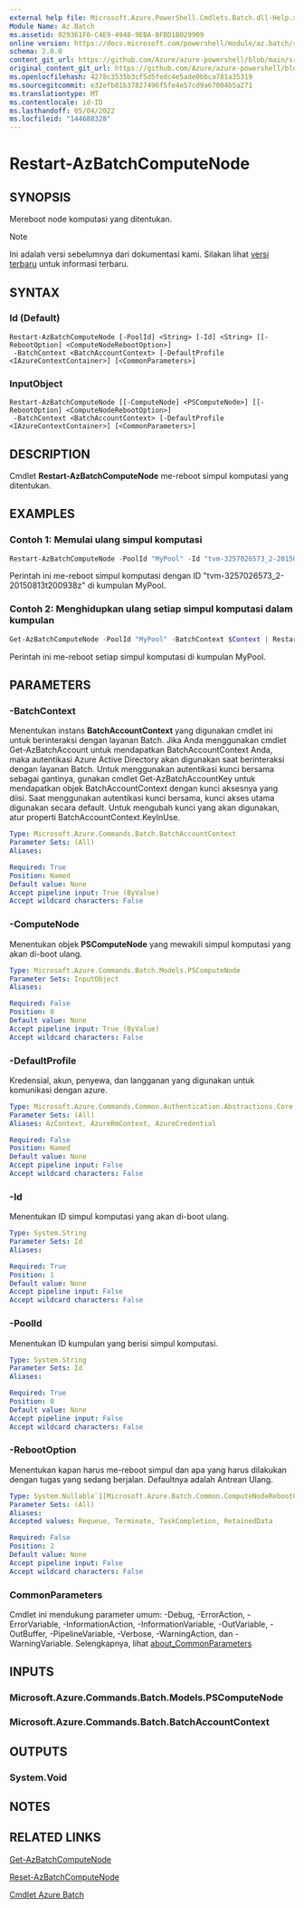 ```yaml
---
external help file: Microsoft.Azure.PowerShell.Cmdlets.Batch.dll-Help.xml
Module Name: Az.Batch
ms.assetid: 029361F0-C4E9-4948-9EBA-BFBD1B029909
online version: https://docs.microsoft.com/powershell/module/az.batch/restart-azbatchcomputenode
schema: 2.0.0
content_git_url: https://github.com/Azure/azure-powershell/blob/main/src/Batch/Batch/help/Restart-AzBatchComputeNode.md
original_content_git_url: https://github.com/Azure/azure-powershell/blob/main/src/Batch/Batch/help/Restart-AzBatchComputeNode.md
ms.openlocfilehash: 4278c3535b3cf5d5fedc4e5ade0bbca781a35319
ms.sourcegitcommit: e32efb81b37827496f5fe4e57cd9a67004b5a271
ms.translationtype: MT
ms.contentlocale: id-ID
ms.lasthandoff: 05/04/2022
ms.locfileid: "144688328"
---
```

# Restart-AzBatchComputeNode

## SYNOPSIS
Mereboot node komputasi yang ditentukan.

> [!NOTE]
>Ini adalah versi sebelumnya dari dokumentasi kami. Silakan lihat [versi terbaru](/powershell/module/az.batch/restart-azbatchcomputenode) untuk informasi terbaru.

## SYNTAX

### Id (Default)
```
Restart-AzBatchComputeNode [-PoolId] <String> [-Id] <String> [[-RebootOption] <ComputeNodeRebootOption>]
 -BatchContext <BatchAccountContext> [-DefaultProfile <IAzureContextContainer>] [<CommonParameters>]
```

### InputObject
```
Restart-AzBatchComputeNode [[-ComputeNode] <PSComputeNode>] [[-RebootOption] <ComputeNodeRebootOption>]
 -BatchContext <BatchAccountContext> [-DefaultProfile <IAzureContextContainer>] [<CommonParameters>]
```

## DESCRIPTION
Cmdlet **Restart-AzBatchComputeNode** me-reboot simpul komputasi yang ditentukan.

## EXAMPLES

### Contoh 1: Memulai ulang simpul komputasi
```powershell
Restart-AzBatchComputeNode -PoolId "MyPool" -Id "tvm-3257026573_2-20150813t200938z" -BatchContext $Context
```

Perintah ini me-reboot simpul komputasi dengan ID "tvm-3257026573_2-20150813t200938z" di kumpulan MyPool.

### Contoh 2: Menghidupkan ulang setiap simpul komputasi dalam kumpulan
```powershell
Get-AzBatchComputeNode -PoolId "MyPool" -BatchContext $Context | Restart-AzBatchComputeNode -BatchContext $Context
```

Perintah ini me-reboot setiap simpul komputasi di kumpulan MyPool.

## PARAMETERS

### -BatchContext
Menentukan instans **BatchAccountContext** yang digunakan cmdlet ini untuk berinteraksi dengan layanan Batch.
Jika Anda menggunakan cmdlet Get-AzBatchAccount untuk mendapatkan BatchAccountContext Anda, maka autentikasi Azure Active Directory akan digunakan saat berinteraksi dengan layanan Batch. Untuk menggunakan autentikasi kunci bersama sebagai gantinya, gunakan cmdlet Get-AzBatchAccountKey untuk mendapatkan objek BatchAccountContext dengan kunci aksesnya yang diisi. Saat menggunakan autentikasi kunci bersama, kunci akses utama digunakan secara default. Untuk mengubah kunci yang akan digunakan, atur properti BatchAccountContext.KeyInUse.

```yaml
Type: Microsoft.Azure.Commands.Batch.BatchAccountContext
Parameter Sets: (All)
Aliases:

Required: True
Position: Named
Default value: None
Accept pipeline input: True (ByValue)
Accept wildcard characters: False
```

### -ComputeNode
Menentukan objek **PSComputeNode** yang mewakili simpul komputasi yang akan di-boot ulang.

```yaml
Type: Microsoft.Azure.Commands.Batch.Models.PSComputeNode
Parameter Sets: InputObject
Aliases:

Required: False
Position: 0
Default value: None
Accept pipeline input: True (ByValue)
Accept wildcard characters: False
```

### -DefaultProfile
Kredensial, akun, penyewa, dan langganan yang digunakan untuk komunikasi dengan azure.

```yaml
Type: Microsoft.Azure.Commands.Common.Authentication.Abstractions.Core.IAzureContextContainer
Parameter Sets: (All)
Aliases: AzContext, AzureRmContext, AzureCredential

Required: False
Position: Named
Default value: None
Accept pipeline input: False
Accept wildcard characters: False
```

### -Id
Menentukan ID simpul komputasi yang akan di-boot ulang.

```yaml
Type: System.String
Parameter Sets: Id
Aliases:

Required: True
Position: 1
Default value: None
Accept pipeline input: False
Accept wildcard characters: False
```

### -PoolId
Menentukan ID kumpulan yang berisi simpul komputasi.

```yaml
Type: System.String
Parameter Sets: Id
Aliases:

Required: True
Position: 0
Default value: None
Accept pipeline input: False
Accept wildcard characters: False
```

### -RebootOption
Menentukan kapan harus me-reboot simpul dan apa yang harus dilakukan dengan tugas yang sedang berjalan.
Defaultnya adalah Antrean Ulang.

```yaml
Type: System.Nullable`1[Microsoft.Azure.Batch.Common.ComputeNodeRebootOption]
Parameter Sets: (All)
Aliases:
Accepted values: Requeue, Terminate, TaskCompletion, RetainedData

Required: False
Position: 2
Default value: None
Accept pipeline input: False
Accept wildcard characters: False
```

### CommonParameters
Cmdlet ini mendukung parameter umum: -Debug, -ErrorAction, -ErrorVariable, -InformationAction, -InformationVariable, -OutVariable, -OutBuffer, -PipelineVariable, -Verbose, -WarningAction, dan -WarningVariable. Selengkapnya, lihat [about_CommonParameters](http://go.microsoft.com/fwlink/?LinkID=113216)

## INPUTS

### Microsoft.Azure.Commands.Batch.Models.PSComputeNode

### Microsoft.Azure.Commands.Batch.BatchAccountContext

## OUTPUTS

### System.Void

## NOTES

## RELATED LINKS

[Get-AzBatchComputeNode](./Get-AzBatchComputeNode.md)

[Reset-AzBatchComputeNode](./Reset-AzBatchComputeNode.md)

[Cmdlet Azure Batch](/powershell/module/Az.Batch/)
